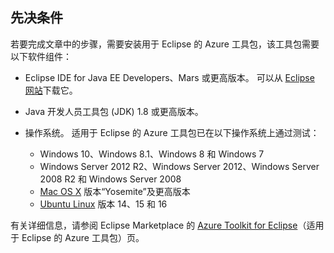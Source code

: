 ## <a name="prerequisites"></a>先决条件
若要完成文章中的步骤，需要安装用于 Eclipse 的 Azure 工具包，该工具包需要以下软件组件：

* Eclipse IDE for Java EE Developers、Mars 或更高版本。 可以从 [Eclipse 网站](http://www.eclipse.org/downloads/)下载它。
* Java 开发人员工具包 (JDK) 1.8 或更高版本。
* 操作系统。 适用于 Eclipse 的 Azure 工具包已在以下操作系统上通过测试：
  
  * Windows 10、Windows 8.1、Windows 8 和 Windows 7
  * Windows Server 2012 R2、Windows Server 2012、Windows Server 2008 R2 和 Windows Server 2008
  * [Mac OS X](http://www.apple.com/osx) 版本“Yosemite”及更高版本
  * [Ubuntu Linux](http://www.ubuntu.com) 版本 14、15 和 16

有关详细信息，请参阅 Eclipse Marketplace 的 [Azure Toolkit for Eclipse](http://marketplace.eclipse.org/content/azure-toolkit-eclipse)（适用于 Eclipse 的 Azure 工具包）页。

<!--
> [!IMPORTANT]
> If you are using the Azure Toolkit for Eclipse on Windows, the toolkit requires installing the Azure SDK 2.9.6 or later in order to use the Azure emulator. You have two options for installing the Azure SDK:
> 
> * You can download and install the Azure SDK by using the [Web Platform Installer (WebPI)](http://go.microsoft.com/fwlink/?LinkID=252838).
> * If you do not have the Azure SDK installed when you create your first Azure deployment project, you will be prompted to automatically download install the requisite version of the Azure SDK.
> 
> Note that the Azure SDK is required on Windows only.
> 
> 
-->
